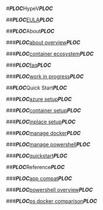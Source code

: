 #***PLOC***HypeV***PLOC***

##***PLOC***[EULA](EULA.md)***PLOC***

##***PLOC***About***PLOC***

###***PLOC***[about overview](about/about_overview.md)***PLOC***

###***PLOC***[container ecosystem](about/container_ecosystem.md)***PLOC***

###***PLOC***[faq](about/faq.md)***PLOC***

###***PLOC***[work in progress](about/work_in_progress.md)***PLOC***

##***PLOC***Quick Start***PLOC***

###***PLOC***[azure setup](quick_start/azure_setup.md)***PLOC***

###***PLOC***[container setup](quick_start/container_setup.md)***PLOC***

###***PLOC***[inplace setup](quick_start/inplace_setup.md)***PLOC***

###***PLOC***[manage docker](quick_start/manage_docker.md)***PLOC***

###***PLOC***[manage powershell](quick_start/manage_powershell.md)***PLOC***

###***PLOC***[quickstart](quick_start/quickstart.md)***PLOC***

##***PLOC***Reference***PLOC***

###***PLOC***[app compat](reference/app_compat.md)***PLOC***

###***PLOC***[powershell overview](reference/powershell_overview.md)***PLOC***

###***PLOC***[ps docker comparison](reference/ps_docker_comparison.md)***PLOC***


